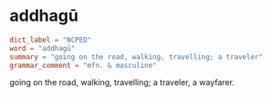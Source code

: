 # addhagū

``` toml
dict_label = "NCPED"
word = "addhagū"
summary = "going on the road, walking, travelling; a traveler"
grammar_comment = "mfn. & masculine"
```

going on the road, walking, travelling; a traveler, a wayfarer.

